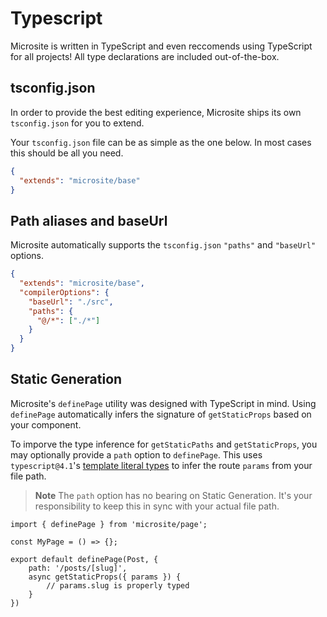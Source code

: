 # Typescript

Microsite is written in TypeScript and even reccomends using TypeScript for all projects! All type declarations are included out-of-the-box.

## tsconfig.json

In order to provide the best editing experience, Microsite ships its own `tsconfig.json` for you to extend.

Your `tsconfig.json` file can be as simple as the one below. In most cases this should be all you need.

```json
{
  "extends": "microsite/base"
}
```

## Path aliases and baseUrl

Microsite automatically supports the `tsconfig.json` `"paths"` and `"baseUrl"` options.

```json
{
  "extends": "microsite/base",
  "compilerOptions": {
    "baseUrl": "./src",
    "paths": {
      "@/*": ["./*"]
    }
  }
}
```

## Static Generation

Microsite's `definePage` utility was designed with TypeScript in mind. Using `definePage` automatically infers the signature of `getStaticProps` based on your component.

To imporve the type inference for `getStaticPaths` and `getStaticProps`, you may optionally provide a `path` option to `definePage`. This uses `typescript@4.1`'s [template literal types](https://devblogs.microsoft.com/typescript/announcing-typescript-4-1-beta/#template-literal-types) to infer the route `params` from your file path.

> **Note** The `path` option has no bearing on Static Generation. It's your responsibility to keep this in sync with your actual file path.

```tsx
import { definePage } from 'microsite/page';

const MyPage = () => {};

export default definePage(Post, {
    path: '/posts/[slug]',
    async getStaticProps({ params }) {
        // params.slug is properly typed
    }
})
```
